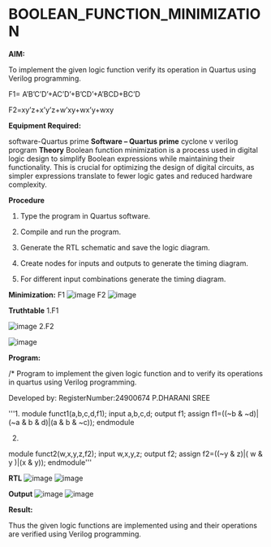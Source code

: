 # BOOLEAN_FUNCTION_MINIMIZATION

**AIM:**

To implement the given logic function verify its operation in Quartus using Verilog programming.

F1= A’B’C’D’+AC’D’+B’CD’+A’BCD+BC’D 

F2=xy’z+x’y’z+w’xy+wx’y+wxy

**Equipment Required:**

software-Quartus prime
**Software – Quartus prime**
cyclone v verilog program
**Theory**
Boolean function minimization is a process used in digital logic design to simplify Boolean expressions while maintaining their functionality. This is crucial for optimizing the design of digital circuits, as simpler expressions translate to fewer logic gates and reduced hardware complexity.


**Procedure**

1.	Type the program in Quartus software.

2.	Compile and run the program.

3.	Generate the RTL schematic and save the logic diagram.
   
4.	Create nodes for inputs and outputs to generate the timing diagram.

5.	For different input combinations generate the timing diagram.

**Minimization:**
F1
![image](https://github.com/user-attachments/assets/20203fca-6fef-4616-953e-bf3d898d06f8)
F2
![image](https://github.com/user-attachments/assets/5f8db17d-7653-437a-8124-311a32380971)

**Truthtable**
1.F1

   
![image](https://github.com/user-attachments/assets/7afefff3-3cb0-41da-a8f3-2231ed0c9642)
2.F2

![image](https://github.com/user-attachments/assets/477d10de-d581-4ce1-8f63-89b4ac5cf1ff)


**Program:**

/* Program to implement the given logic function and to verify its operations in quartus using Verilog programming. 

Developed by: RegisterNumber:24900674 P.DHARANI SREE

'''1.
module funct1(a,b,c,d,f1);
input a,b,c,d;
output f1;
assign f1=((~b & ~d)|(~a & b & d)|(a & b & ~c));
endmodule

2.
module funct2(w,x,y,z,f2);
input w,x,y,z;
output f2;
assign f2=((~y & z)|( w & y )|(x & y));
endmodule'''

**RTL**
  ![image](https://github.com/user-attachments/assets/0bbcd3cf-4cac-4e17-8a20-91785ee083c8)
![image](https://github.com/user-attachments/assets/73d9179c-8371-4ef8-81d0-d3eba393c3aa)


**Output**
![image](https://github.com/user-attachments/assets/a139d20c-5ebb-48bd-b4f1-04c76c5467b9)
![image](https://github.com/user-attachments/assets/0c559a90-d3a5-4028-8c2c-3ba6de73777f)


**Result:**

Thus the given logic functions are implemented using and their operations are verified using Verilog programming.

